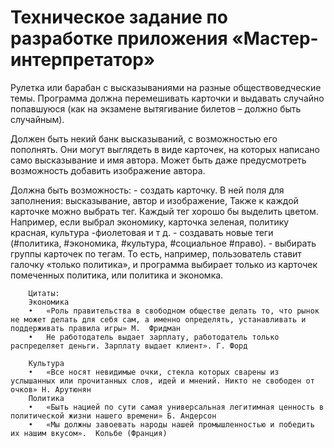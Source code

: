 # Техническое задание по разработке приложения «Мастер-интерпретатор»

Рулетка или барабан с высказываниями на разные обществоведческие темы.
Программа должна перемешивать карточки и выдавать случайно попавшуюся (как на экзамене вытягивание билетов – должно быть случайным). 

Должен быть некий банк высказываний, с возможностью его пополнять. Они могут выглядеть в виде карточек, на которых написано само высказывание и имя автора.  Может быть даже предусмотреть возможность добавить изображение автора. 

Должна быть возможность:
        - создать карточку. В ней поля для заполнения: высказывание, автор и изображение, 
        Также к каждой карточке можно выбрать тег. 
        Каждый тег хорошо бы выделить цветом. Например,  если выбрал экономику, карточка зеленая, политику красная, культура -фиолетовая и т д. 
        - создавать новые теги (#политика, #экономика, #культура, #социальное #право). 
        - выбирать группы карточек по тегам. То есть, например, пользователь ставит галочку «только политика», и программа выбирает только из карточек помеченных политика, или политика и экономка.
        
        Цитаты:
        Экономика 
        •	«Роль правительства в свободном обществе делать то, что рынок не может делать для себя сам, а именно определять, устанавливать и поддерживать правила игры» М.  Фридман
        •	Не работодатель выдает зарплату, работодатель только распределяет деньги. Зарплату выдает клиент». Г. Форд

        Культура
        •	«Все носят невидимые очки, стекла которых сварены из услышанных или прочитанных слов, идей и мнений. Никто не свободен от очков» Н. Арутюнян
        Политика
        •	«Быть нацией по сути самая универсальная легитимная ценность в политической жизни нашего времени» Б. Андерсон 
        •	«Мы должны завоевать народы нашей промышленностью и победить их нашим вкусом».  Кольбе (Франция)
